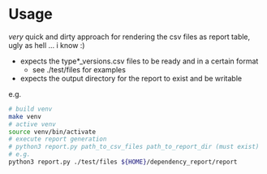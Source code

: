 # Usage

_very_ quick and dirty approach for rendering the csv files as report table, ugly as hell ... i
know :)

- expects the type*_versions.csv files to be ready and in a certain format
  - see ./test/files for examples
- expects the output directory for the report to exist and be writable

e.g.

```bash
# build venv
make venv
# active venv
source venv/bin/activate
# execute report generation
# python3 report.py path_to_csv_files path_to_report_dir (must exist)
# e.g.
python3 report.py ./test/files ${HOME}/dependency_report/report
```
